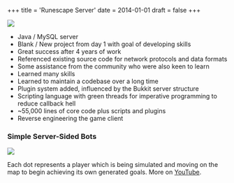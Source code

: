 +++
title = 'Runescape Server'
date = 2014-01-01
draft = false
+++

![](/projects/bots.png)

* Java / MySQL server
* Blank / New project from day 1 with goal of developing skills
* Great success after 4 years of work
* Referenced existing source code for network protocols and data formats
* Some assistance from the community who were also keen to learn
* Learned many skills
* Learned to maintain a codebase over a long time
* Plugin system added, influenced by the Bukkit server structure
* Scripting language with green threads for imperative programming to reduce callback hell
* ~55,000 lines of core code plus scripts and plugins
* Reverse engineering the game client

### Simple Server-Sided Bots
![](/projects/rune_bots.gif)

Each dot represents a player which is being simulated and moving on the map to
begin achieving its own generated goals. More on
[YouTube](https://www.youtube.com/watch?v=FV6uD2vO_EM).
